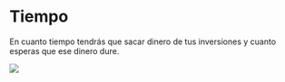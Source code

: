 # Tiempo

En cuanto tiempo tendrás que sacar dinero de tus inversiones y cuanto esperas que ese dinero dure.

<img src="https://images.unsplash.com/photo-1495364141860-b0d03eccd065?ixlib=rb-1.2.1&ixid=MnwxMjA3fDB8MHxwaG90by1wYWdlfHx8fGVufDB8fHx8&auto=format&fit=crop&w=1476&q=80" class="h-20rem">